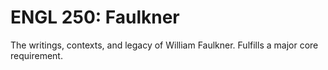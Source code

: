 # ENGL 250: Faulkner

The writings, contexts, and legacy of William Faulkner. Fulfills a major core requirement.